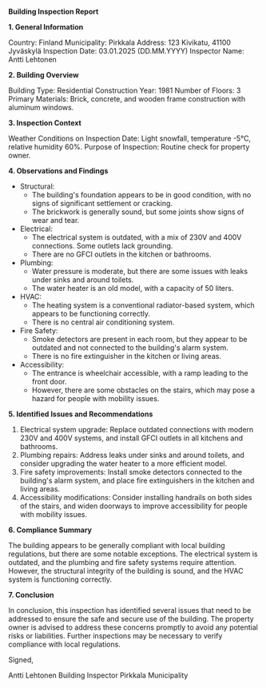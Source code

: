 **Building Inspection Report**

**1. General Information**

Country: Finland
Municipality: Pirkkala
Address: 123 Kivikatu, 41100 Jyväskylä
Inspection Date: 03.01.2025 (DD.MM.YYYY)
Inspector Name: Antti Lehtonen

**2. Building Overview**

Building Type: Residential
Construction Year: 1981
Number of Floors: 3
Primary Materials: Brick, concrete, and wooden frame construction with aluminum windows.

**3. Inspection Context**

Weather Conditions on Inspection Date: Light snowfall, temperature -5°C, relative humidity 60%.
Purpose of Inspection: Routine check for property owner.

**4. Observations and Findings**

* Structural:
	+ The building's foundation appears to be in good condition, with no signs of significant settlement or cracking.
	+ The brickwork is generally sound, but some joints show signs of wear and tear.
* Electrical:
	+ The electrical system is outdated, with a mix of 230V and 400V connections. Some outlets lack grounding.
	+ There are no GFCI outlets in the kitchen or bathrooms.
* Plumbing:
	+ Water pressure is moderate, but there are some issues with leaks under sinks and around toilets.
	+ The water heater is an old model, with a capacity of 50 liters.
* HVAC:
	+ The heating system is a conventional radiator-based system, which appears to be functioning correctly.
	+ There is no central air conditioning system.
* Fire Safety:
	+ Smoke detectors are present in each room, but they appear to be outdated and not connected to the building's alarm system.
	+ There is no fire extinguisher in the kitchen or living areas.
* Accessibility:
	+ The entrance is wheelchair accessible, with a ramp leading to the front door.
	+ However, there are some obstacles on the stairs, which may pose a hazard for people with mobility issues.

**5. Identified Issues and Recommendations**

1. Electrical system upgrade: Replace outdated connections with modern 230V and 400V systems, and install GFCI outlets in all kitchens and bathrooms.
2. Plumbing repairs: Address leaks under sinks and around toilets, and consider upgrading the water heater to a more efficient model.
3. Fire safety improvements: Install smoke detectors connected to the building's alarm system, and place fire extinguishers in the kitchen and living areas.
4. Accessibility modifications: Consider installing handrails on both sides of the stairs, and widen doorways to improve accessibility for people with mobility issues.

**6. Compliance Summary**

The building appears to be generally compliant with local building regulations, but there are some notable exceptions. The electrical system is outdated, and the plumbing and fire safety systems require attention. However, the structural integrity of the building is sound, and the HVAC system is functioning correctly.

**7. Conclusion**

In conclusion, this inspection has identified several issues that need to be addressed to ensure the safe and secure use of the building. The property owner is advised to address these concerns promptly to avoid any potential risks or liabilities. Further inspections may be necessary to verify compliance with local regulations.

Signed,

Antti Lehtonen
Building Inspector
Pirkkala Municipality